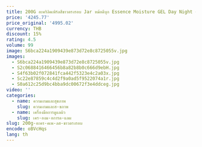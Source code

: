 ```yaml
---
title: 200G อะคริลิคเพิร์ลสีขาวตรงรอบ Jar หม้อดีบุก Essence Moisture GEL Day Night ครีมเซรั่มไวท์เทนนิ่งผิวบรรจุภัณฑ์เครื่องสําอาง
price: '4245.77'
price_original: '4995.02'
currency: THB
discount: 15%
rating: 4.5
volume: 99
image: S6bca224a1909439e873d72e8c8725055v.jpg
images:
  - S6bca224a1909439e873d72e8c8725055v.jpg
  - S2c0688416466456b8a82b8b0c666d9ebH.jpg
  - S4f63b02f072841fca442f5323e4c2a03x.jpg
  - Sc22e87859c4c4d2f9a0ad5f9522074a1r.jpg
  - S0a612c25d9bc4bba9dc00672f3e4ddceg.jpg
video: ''
categories:
  - name: ความงามและสุขภาพ
    slug: ความงามและส-ขภาพ
  - name: เครื่องมือการดูแลผิว
    slug: เคร-องม-อการด-แลผ
slug: 200g-อะคร-คเพ-ลส-ขาวตรงรอบ
encode: oBVcHqs
lang: th
---
```

  